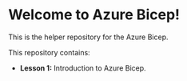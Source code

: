 # Welcome to Azure Bicep!

This is the helper repository for the Azure Bicep.

This repository contains:

- **Lesson 1:** Introduction to Azure Bicep.

